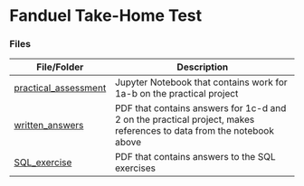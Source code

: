 # Fanduel Take-Home Test

### Files

| File/Folder | Description |
| --- | --- |
| [practical_assessment](/practical_assessment.ipynb) | Jupyter Notebook that contains work for 1a-b on the practical project |
| [written_answers](/written_answers.pdf) | PDF that contains answers for 1c-d and 2 on the practical project, makes references to data from the notebook above |
| [SQL_exercise](/SQL_exercise.pdf) | PDF that contains answers to the SQL exercises |
